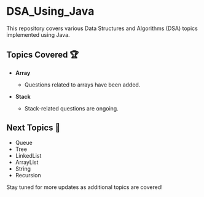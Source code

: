 # DSA_Using_Java

This repository covers various Data Structures and Algorithms (DSA) topics implemented using Java.

## Topics Covered 🏆

- **Array**
  - Questions related to arrays have been added.

- **Stack**
  - Stack-related questions are ongoing.

## Next Topics 🎯

- Queue
- Tree
- LinkedList
- ArrayList
- String
- Recursion

Stay tuned for more updates as additional topics are covered!
